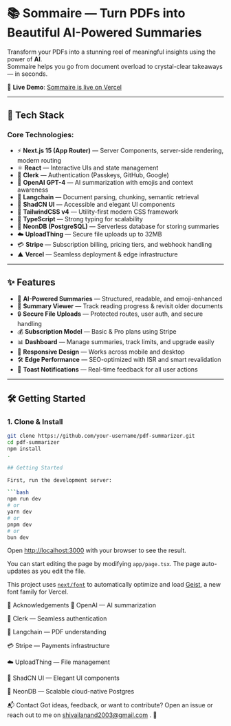 # 📚 Sommaire — Turn PDFs into Beautiful AI-Powered Summaries

Transform your PDFs into a stunning reel of meaningful insights using the power of **AI**.  
Sommaire helps you go from document overload to crystal-clear takeaways — in seconds.

🔗 **Live Demo**: [Sommaire is live on Vercel](https://pdf-summarizer-xydd-2uy07vi11-shivail-anands-projects.vercel.app/)

---

## 🚀 Tech Stack

### Core Technologies:
- ⚡️ **Next.js 15 (App Router)** — Server Components, server-side rendering, modern routing
- ⚛️ **React** — Interactive UIs and state management
- 🔐 **Clerk** — Authentication (Passkeys, GitHub, Google)
- 🧠 **OpenAI GPT-4** — AI summarization with emojis and context awareness
- 🦜 **Langchain** — Document parsing, chunking, semantic retrieval
- 🧱 **ShadCN UI** — Accessible and elegant UI components
- 🧵 **TailwindCSS v4** — Utility-first modern CSS framework
- 🧠 **TypeScript** — Strong typing for scalability
- 🐘 **NeonDB (PostgreSQL)** — Serverless database for storing summaries
- ☁️ **UploadThing** — Secure file uploads up to 32MB
- 💳 **Stripe** — Subscription billing, pricing tiers, and webhook handling
- ▲ **Vercel** — Seamless deployment & edge infrastructure

---

## ✨ Features

- 📄 **AI-Powered Summaries** — Structured, readable, and emoji-enhanced
- 🧾 **Summary Viewer** — Track reading progress & revisit older documents
- 🔒 **Secure File Uploads** — Protected routes, user auth, and secure handling
- 💰 **Subscription Model** — Basic & Pro plans using Stripe
- 📊 **Dashboard** — Manage summaries, track limits, and upgrade easily
- 📱 **Responsive Design** — Works across mobile and desktop
- 🛠 **Edge Performance** — SEO-optimized with ISR and smart revalidation
- 🔔 **Toast Notifications** — Real-time feedback for all user actions

---

## 🛠 Getting Started

### 1. Clone & Install

```bash
git clone https://github.com/your-username/pdf-summarizer.git
cd pdf-summarizer
npm install
.

## Getting Started

First, run the development server:

```bash
npm run dev
# or
yarn dev
# or
pnpm dev
# or
bun dev
```

Open [http://localhost:3000](http://localhost:3000) with your browser to see the result.

You can start editing the page by modifying `app/page.tsx`. The page auto-updates as you edit the file.

This project uses [`next/font`](https://nextjs.org/docs/app/building-your-application/optimizing/fonts) to automatically optimize and load [Geist](https://vercel.com/font), a new font family for Vercel.

🙌 Acknowledgements
🧠 OpenAI — AI summarization

🔐 Clerk — Seamless authentication

🦜 Langchain — PDF understanding

💳 Stripe — Payments infrastructure

☁️ UploadThing — File management

🧱 ShadCN UI — Elegant UI components

🐘 NeonDB — Scalable cloud-native Postgres


📬 Contact
Got ideas, feedback, or want to contribute?
Open an issue or reach out to me on shivailanand2003@gmail.com . 🚀



